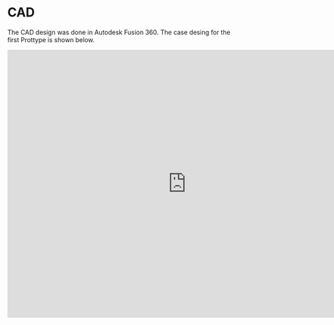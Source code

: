 # CAD

The CAD design was done in Autodesk Fusion 360. The case desing for the first Prottype is shown below.

<iframe src="https://outlook28079.autodesk360.com/shares/public/SH919a0QTf3c32634dcfcd85dd2a94cc4ccb?mode=embed" width="800" height="600" allowfullscreen="true" webkitallowfullscreen="true" mozallowfullscreen="true"  frameborder="0"></iframe>
